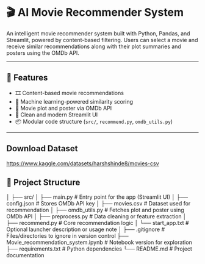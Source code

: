 # 🎬 AI Movie Recommender System

An intelligent movie recommender system built with Python, Pandas, and Streamlit, powered by content-based filtering. Users can select a movie and receive similar recommendations along with their plot summaries and posters using the OMDb API.

---

## 🚀 Features

- 🎞️ Content-based movie recommendations
- 🧠 Machine learning-powered similarity scoring
- 🧾 Movie plot and poster via OMDb API
- 🎨 Clean and modern Streamlit UI
- 📦 Modular code structure (`src/`, `recommend.py`, `omdb_utils.py`)

---

## Download Dataset 
https://www.kaggle.com/datasets/harshshinde8/movies-csv

## 📁 Project Structure
│
├── src/
│ ├── main.py # Entry point for the app (Streamlit UI)
│ ├── config.json # Stores OMDb API key
│ ├── movies.csv # Dataset used for recommendation
│ ├── omdb_utils.py # Fetches plot and poster using OMDb API
│ ├── preprocess.py # Data cleaning or feature extraction
│ ├── recommend.py # Core recommendation logic
│ └── start_app.txt # Optional launcher description or usage note
│
├── .gitignore # Files/directories to ignore in version control
├── Movie_recommendation_system.ipynb # Notebook version for exploration
├── requirements.txt # Python dependencies
└── README.md # Project documentation
